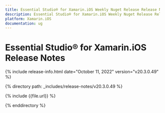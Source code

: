 ```yaml
---
title: Essential Studio® for Xamarin.iOS Weekly Nuget Release Release Notes  
description: Essential Studio® for Xamarin.iOS Weekly Nuget Release Release Notes  
platform: Xamarin.iOS
documentation: ug
---
```


# Essential Studio® for Xamarin.iOS  Release Notes  

{% include release-info.html date="October 11, 2022"  version="v20.3.0.49" %} 

{% directory path: _includes/release-notes/v20.3.0.49 %}

{% include {{file.url}} %}

{% enddirectory %}